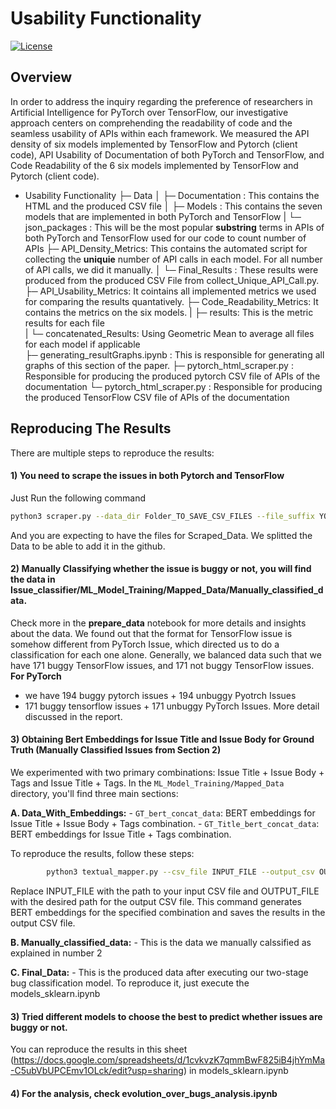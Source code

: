 # Usability Functionality

[![License](https://img.shields.io/badge/License-MIT-blue.svg)](LICENSE)

## Overview

In order to address the inquiry regarding the preference of researchers in Artificial Intelligence for PyTorch over TensorFlow, our investigative approach centers on comprehending the readability of code and the seamless usability of APIs within each framework. 
We measured the API density of six models implemented by TensorFlow and Pytorch (client code), API Usability of Documentation of both PyTorch and TensorFlow, and Code Readability of the 6 six models implemented by TensorFlow and Pytorch (client code). 


- Usability Functionality
  ├─ Data 
  │  ├─ Documentation : This contains the HTML and the produced CSV file 
  │  ├─ Models        : This contains the seven models that are implemented in both PyTorch and TensorFlow
  |  └─ json_packages : This will be the most popular **substring** terms in APIs of both PyTorch and TensorFlow used for our code to count number of APIs
  ├─ API_Density_Metrics: This contains the automated script for collecting the **uniquie** number of API calls in each model. For all number of API calls, we did it manually.
  │  └─ Final_Results   : These results were produced from the produced CSV File from collect_Unique_API_Call.py. 
  ├─ API_Usability_Metrics: It cointains all implemented metrics we used for comparing the results quantatively.
  ├─ Code_Readability_Metrics: It contains the metrics on the six models.
  |  ├─ results: This is the metric results for each file  
  |  └─ concatenated_Results: Using Geometric Mean to average all files for each model if applicable  
  ├─ generating_resultGraphs.ipynb : This is responsible for generating all graphs of this section of the paper.
  ├─ pytorch_html_scraper.py : Responsible for producing the produced pytorch CSV file of APIs of the documentation
  └─ pytorch_html_scraper.py : Responsible for producing the produced TensorFlow CSV file of APIs of the documentation



## Reproducing The Results

There are multiple steps to reproduce the results: 
#### 1) You need to scrape the issues in both Pytorch and TensorFlow
Just Run the following command 
```bash
python3 scraper.py --data_dir Folder_TO_SAVE_CSV_FILES --file_suffix YOUR_SUFFIX_FILE_FOR_BOTH --state TYPE_OF_ISSUE_YOU_WANT_TO_SCRAPE
```
And you are expecting to have the files for Scraped_Data. We splitted the Data to be able to add it in the github. 

#### 2) Manually Classifying whether the issue is buggy or not, you will find the data in Issue_classifier/ML_Model_Training/Mapped_Data/Manually_classified_data. 
Check more in the **prepare_data** notebook for more details and insights about the data. We found out that the format for TensorFlow issue is somehow different from PyTorch Issue, which directed us to do a classification for each one alone.
Generally, we balanced data such that we have 171 buggy TensorFlow issues, and 171 not buggy TensorFlow issues. 
**For PyTorch**
   - we have 194 buggy pytorch issues + 194 unbuggy Pyotrch Issues
   - 171 buggy tensorflow issues + 171 unbuggy PyTorch Issues.
More detail discussed in the report.


#### 3) Obtaining Bert Embeddings for Issue Title and Issue Body for Ground Truth (Manually Classified Issues from Section 2)

We experimented with two primary combinations: Issue Title + Issue Body + Tags and Issue Title + Tags. In the `ML_Model_Training/Mapped_Data` directory, you'll find three main sections:

   **A. Data_With_Embeddings:**
      - `GT_bert_concat_data`: BERT embeddings for Issue Title + Issue Body + Tags combination.
      - `GT_Title_bert_concat_data`: BERT embeddings for Issue Title + Tags combination.

To reproduce the results, follow these steps:

```bash
        python3 textual_mapper.py --csv_file INPUT_FILE --output_csv OUTPUT_FILE
```
Replace INPUT_FILE with the path to your input CSV file and OUTPUT_FILE with the desired path for the output CSV file. This command generates BERT embeddings for the specified combination and saves the results in the output CSV file.
   
   **B. Manually_classified_data:**
      - This is the data we manually calssified as explained in number 2
   
   **C. Final_Data:**
      - This is the produced data after executing our two-stage bug classification model. To reproduce it, just execute the models_sklearn.ipynb

#### 3) Tried different models to choose the best to predict whether issues are buggy or not. 
You can reproduce the results in this sheet (https://docs.google.com/spreadsheets/d/1cvkvzK7qmmBwF825iB4jhYmMa-C5ubVbUPCEmv1OLck/edit?usp=sharing) in models_sklearn.ipynb
#### 4) For the analysis, check evolution_over_bugs_analysis.ipynb 
